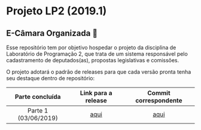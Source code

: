 # Projeto LP2 (2019.1)

## E-Câmara Organizada 📖

Esse repositório tem por objetivo hospedar o projeto da disciplina de Laboratório de Programação 2, que trata de um sistema responsável
pelo cadastramento de deputados(as), propostas legislativas e comissões.

O projeto adotará o padrão de releases para que cada versão pronta tenha seu destaque dentro de repositório:

Parte concluída | Link para a release | Commit correspondente
:--------------: | :--: | :-------------------:
Parte 1 (03/06/2019) | [aqui](https://github.com/Helder-JR/Projeto-LP2/releases/tag/v1.0) | [aqui](https://github.com/Helder-JR/Projeto-LP2/tree/6953e702aff15c804991c1f352c0b3016229fb44)
